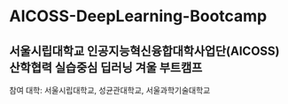# AICOSS-DeepLearning-Bootcamp

## 서울시립대학교 인공지능혁신융합대학사업단(AICOSS) 산학협력 실습중심 딥러닝 겨울 부트캠프 
참여 대학: 서울시립대학교, 성균관대학교, 서울과학기술대학교
